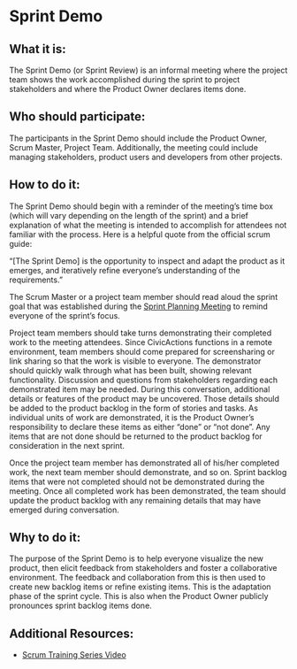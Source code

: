 # Sprint Demo

## What it is:

The Sprint Demo (or Sprint Review) is an informal meeting where the project team shows the work accomplished during the sprint to project stakeholders and where the Product Owner declares items done.

## Who should participate:

The participants in the Sprint Demo should include the Product Owner, Scrum Master, Project Team. Additionally, the meeting could include managing stakeholders, product users and developers from other projects.

## How to do it:

The Sprint Demo should begin with a reminder of the meeting’s time box (which will vary depending on the length of the sprint) and a brief explanation of what the meeting is intended to accomplish for attendees not familiar with the process. Here is a helpful quote from the official scrum guide:

“[The Sprint Demo] is the opportunity to inspect and adapt the product as it emerges, and iteratively refine everyone’s understanding of the requirements.”

The Scrum Master or a project team member should read aloud the sprint goal that was established during the [Sprint Planning Meeting](sprint-planning-meetings.md) to remind everyone of the sprint’s focus.

Project team members should take turns demonstrating their completed work to the meeting attendees. Since CivicActions functions in a remote environment, team members should come prepared for screensharing or link sharing so that the work is visible to everyone. The demonstrator should quickly walk through what has been built, showing relevant functionality. Discussion and questions from stakeholders regarding each demonstrated item may be needed. During this conversation, additional details or features of the product may be uncovered. Those details should be added to the product backlog in the form of stories and tasks. As individual units of work are demonstrated, it is the Product Owner’s responsibility to declare these items as either “done” or “not done”. Any items that are not done should be returned to the product backlog for consideration in the next sprint.

Once the project team member has demonstrated all of his/her completed work, the next team member should demonstrate, and so on. Sprint backlog items that were not completed should not be demonstrated during the meeting. Once all completed work has been demonstrated, the team should update the product backlog with any remaining details that may have emerged during conversation.

## Why to do it:

The purpose of the Sprint Demo is to help everyone visualize the new product, then elicit feedback from stakeholders and foster a collaborative environment. The feedback and collaboration from this is then used to create new backlog items or refine existing items. This is the adaptation phase of the sprint cycle. This is also when the Product Owner publicly pronounces sprint backlog items done.

## Additional Resources:

* [Scrum Training Series Video](http://scrumtrainingseries.com/SprintReviewMeeting/SprintReviewMeeting.htm)
